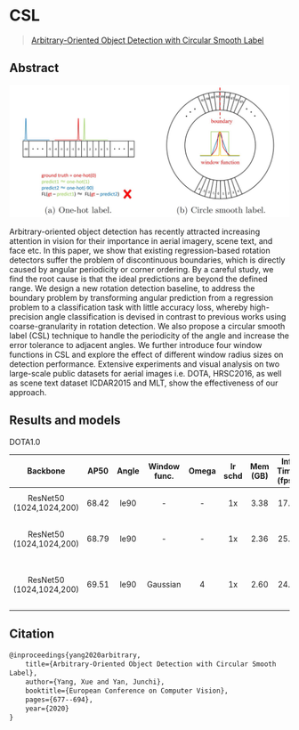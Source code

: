 # CSL

> [Arbitrary-Oriented Object Detection with Circular Smooth Label](https://link.springer.com/chapter/10.1007/978-3-030-58598-3_40)

<!-- [ALGORITHM] -->

## Abstract

<div align=center>
<img src="https://raw.githubusercontent.com/zytx121/image-host/main/imgs/csl.jpg" width="800"/>
</div>

Arbitrary-oriented object detection has recently attracted increasing attention in vision for their importance
in aerial imagery, scene text, and face etc. In this paper, we show that existing regression-based rotation detectors
suffer the problem of discontinuous boundaries, which is directly caused by angular periodicity or corner ordering.
By a careful study, we find the root cause is that the ideal predictions are beyond the defined range. We design a
new rotation detection baseline, to address the boundary problem by transforming angular prediction from a regression
problem to a classification task with little accuracy loss, whereby high-precision angle classification is devised in
contrast to previous works using coarse-granularity in rotation detection. We also propose a circular smooth label (CSL)
technique to handle the periodicity of the angle and increase the error tolerance to adjacent angles. We further
introduce four window functions in CSL and explore the effect of different window radius sizes on detection performance.
Extensive experiments and visual analysis on two large-scale public datasets for aerial images i.e. DOTA, HRSC2016,
as well as scene text dataset ICDAR2015 and MLT, show the effectiveness of our approach.

## Results and models

DOTA1.0

|         Backbone         |  AP50  | Angle | Window func. | Omega | lr schd | Mem (GB) | Inf Time (fps) | Aug | Batch Size |                                                              Configs                                                              |                                                                                                                                                                                                      Download                                                                                                                                                                                                      |
| :----------------------: | :---: | :---: | :----------: | :---: | :-----: | :------: | :------------: | :-: | :--------: | :-------------------------------------------------------------------------------------------------------------------------------: | :----------------------------------------------------------------------------------------------------------------------------------------------------------------------------------------------------------------------------------------------------------------------------------------------------------------------------------------------------------------------------------------------------------------: |
| ResNet50 (1024,1024,200) | 68.42 | le90  |      -       |   -   |   1x    |   3.38   |      17.8      |  -  |     2      |        [rotated-retinanet-rbox-le90_r50_fpn_1x_dota](../rotated_retinanet/rotated-retinanet-rbox-le90_r50_fpn_1x_dota.py)         |                       [model](https://download.openmmlab.com/mmrotate/v0.1.0/rotated_retinanet/rotated_retinanet_obb_r50_fpn_1x_dota_le90/rotated_retinanet_obb_r50_fpn_1x_dota_le90-c0097bc4.pth) \| [log](https://download.openmmlab.com/mmrotate/v0.1.0/rotated_retinanet/rotated_retinanet_obb_r50_fpn_1x_dota_le90/rotated_retinanet_obb_r50_fpn_1x_dota_le90_20220128_130740.log.json)                       |
| ResNet50 (1024,1024,200) | 68.79 | le90  |      -       |   -   |   1x    |   2.36   |      25.9      |  -  |     2      |    [rotated-retinanet-rbox-le90_r50_fpn_amp-1x_dota](../rotated_retinanet/rotated-retinanet-rbox-le90_r50_fpn_amp-1x_dota.py)     |             [model](https://download.openmmlab.com/mmrotate/v0.1.0/rotated_retinanet/rotated_retinanet_obb_r50_fpn_fp16_1x_dota_le90/rotated_retinanet_obb_r50_fpn_fp16_1x_dota_le90-01de71b5.pth) \| [log](https://download.openmmlab.com/mmrotate/v0.1.0/rotated_retinanet/rotated_retinanet_obb_r50_fpn_fp16_1x_dota_le90/rotated_retinanet_obb_r50_fpn_fp16_1x_dota_le90_20220303_183714.log.json)             |
| ResNet50 (1024,1024,200) | 69.51 | le90  |   Gaussian   |   4   |   1x    |   2.60   |      24.0      |  -  |     2      | [rotated-retinanet-rbox-le90_r50_fpn_csl-gaussian_amp-1x_dota](./rotated-retinanet-rbox-le90_r50_fpn_csl-gaussian_amp-1x_dota.py) | [model](https://download.openmmlab.com/mmrotate/v0.1.0/csl/rotated_retinanet_obb_csl_gaussian_r50_fpn_fp16_1x_dota_le90/rotated_retinanet_obb_csl_gaussian_r50_fpn_fp16_1x_dota_le90-b4271aed.pth) \| [log](https://download.openmmlab.com/mmrotate/v0.1.0/csl/rotated_retinanet_obb_csl_gaussian_r50_fpn_fp16_1x_dota_le90/rotated_retinanet_obb_csl_gaussian_r50_fpn_fp16_1x_dota_le90_20220321_010033.log.json) |

## Citation

```
@inproceedings{yang2020arbitrary,
    title={Arbitrary-Oriented Object Detection with Circular Smooth Label},
    author={Yang, Xue and Yan, Junchi},
    booktitle={European Conference on Computer Vision},
    pages={677--694},
    year={2020}
}
```
